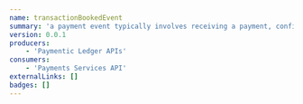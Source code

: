 ```yaml
---
name: transactionBookedEvent
summary: 'a payment event typically involves receiving a payment, confirming its processing, and then updating the payment amount in the user''s digital wallet. This sequence ensures secure and reliable financial transactions within digital platforms.'
version: 0.0.1
producers:
    - 'Paymentic Ledger APIs'
consumers:
    - 'Payments Services API'
externalLinks: []
badges: []
---
```



<NodeGraph />

<Schema />
